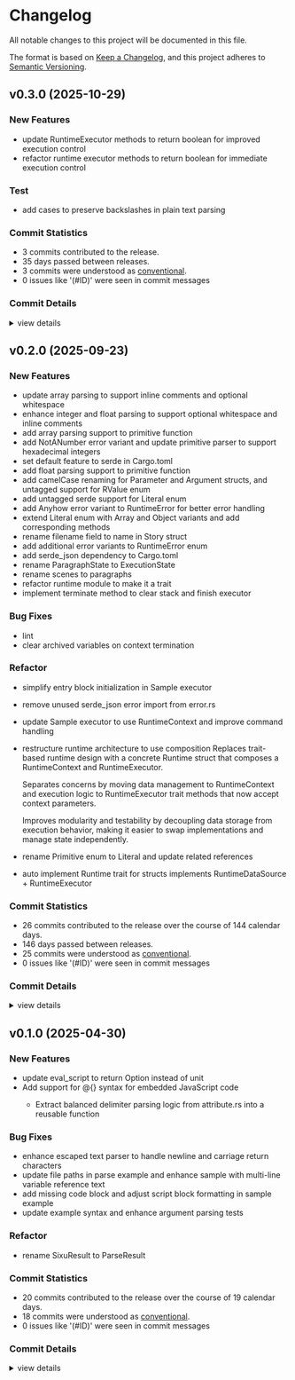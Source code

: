 # Changelog

All notable changes to this project will be documented in this file.

The format is based on [Keep a Changelog](https://keepachangelog.com/en/1.0.0/),
and this project adheres to [Semantic Versioning](https://semver.org/spec/v2.0.0.html).

## v0.3.0 (2025-10-29)

### New Features

 - <csr-id-b6b466614d95ca8761b5ad6e0bc0818ddd71c485/> update RuntimeExecutor methods to return boolean for improved execution control
 - <csr-id-033d591f0a0d8559b38fe94e4ee2d88262842277/> refactor runtime executor methods to return boolean for immediate execution control

### Test

 - <csr-id-bb83e0c58c47ba43c8e3ff561fdf1783988507f9/> add cases to preserve backslashes in plain text parsing

### Commit Statistics

<csr-read-only-do-not-edit/>

 - 3 commits contributed to the release.
 - 35 days passed between releases.
 - 3 commits were understood as [conventional](https://www.conventionalcommits.org).
 - 0 issues like '(#ID)' were seen in commit messages

### Commit Details

<csr-read-only-do-not-edit/>

<details><summary>view details</summary>

 * **Uncategorized**
    - Add cases to preserve backslashes in plain text parsing ([`bb83e0c`](https://github.com/Icemic/sixu/commit/bb83e0c58c47ba43c8e3ff561fdf1783988507f9))
    - Update RuntimeExecutor methods to return boolean for improved execution control ([`b6b4666`](https://github.com/Icemic/sixu/commit/b6b466614d95ca8761b5ad6e0bc0818ddd71c485))
    - Refactor runtime executor methods to return boolean for immediate execution control ([`033d591`](https://github.com/Icemic/sixu/commit/033d591f0a0d8559b38fe94e4ee2d88262842277))
</details>

## v0.2.0 (2025-09-23)

<csr-id-ea422f6635341a48ca8b4bacafab9201b9a16f8c/>
<csr-id-eed7a76ea176ee96815a9bd0449fcc9397a48e27/>
<csr-id-0c584ae1539530b4ecdc9e001f15d0a5c83d24cb/>
<csr-id-3a59b18fdef992fbff2e1b473af0d01e66bde2e7/>
<csr-id-5dc8331a9d585474f0af0007817a7091735bcbc8/>
<csr-id-074234718cbea6a9de5f406fa5df4f243fc8baa4/>

### New Features

 - <csr-id-9a846c96a4234f625a6b61d4b6b3734c64a76863/> update array parsing to support inline comments and optional whitespace
 - <csr-id-de3a8542c2c27426f4b6b23be07fc5735aec9874/> enhance integer and float parsing to support optional whitespace and inline comments
 - <csr-id-8b00819da3a03b52175e0c7e97641c61a03bed98/> add array parsing support to primitive function
 - <csr-id-e4ee820e5e425facb008778afc43b8561cefcdcb/> add NotANumber error variant and update primitive parser to support hexadecimal integers
 - <csr-id-538d4b64f77b269d7a401e5cf4679b56af9ae88f/> set default feature to serde in Cargo.toml
 - <csr-id-8689a6b762b64eb387b28033ac4478a719ccd79b/> add float parsing support to primitive function
 - <csr-id-ce727fc1d9f3f8cbf9840429c73baa269a2aee60/> add camelCase renaming for Parameter and Argument structs, and untagged support for RValue enum
 - <csr-id-4d5db48576814c37a8d4b43e3f96ef61115165c0/> add untagged serde support for Literal enum
 - <csr-id-082ce04eceb68764608af22c1a7c91433c9d761b/> add Anyhow error variant to RuntimeError for better error handling
 - <csr-id-107846a0e7d33621eb791cda3b74de1743e4c7f9/> extend Literal enum with Array and Object variants and add corresponding methods
 - <csr-id-b229d0de60bc48fc4f552a8d21c9fe4d8c54f842/> rename filename field to name in Story struct
 - <csr-id-ca54dc638cf5ec0cd421a13674b02e33eae35c7f/> add additional error variants to RuntimeError enum
 - <csr-id-e921f95b738757908721d11d88aaef7927d357ab/> add serde_json dependency to Cargo.toml
 - <csr-id-4c3fb7aec619190e1098c9cb0bbacdb0dc865b77/> rename ParagraphState to ExecutionState
 - <csr-id-0a7241af1430246028c2571bca1ab6fcc5ac7a6c/> rename scenes to paragraphs
 - <csr-id-8ed64947301c425386a4286d57eb449fc6cdfff3/> refactor runtime module to make it a trait
 - <csr-id-118afaa162592d62526ac5a2b2a81e935da5b8f4/> implement terminate method to clear stack and finish executor

### Bug Fixes

 - <csr-id-9f40b708d052ecb00714b3010e5d296e5fb465ff/> lint
 - <csr-id-6027fac8bf40c826f95b3284451fc3ec0cf33053/> clear archived variables on context termination

### Refactor

 - <csr-id-ea422f6635341a48ca8b4bacafab9201b9a16f8c/> simplify entry block initialization in Sample executor
 - <csr-id-eed7a76ea176ee96815a9bd0449fcc9397a48e27/> remove unused serde_json error import from error.rs
 - <csr-id-0c584ae1539530b4ecdc9e001f15d0a5c83d24cb/> update Sample executor to use RuntimeContext and improve command handling
 - <csr-id-3a59b18fdef992fbff2e1b473af0d01e66bde2e7/> restructure runtime architecture to use composition
   Replaces trait-based runtime design with a concrete Runtime struct that composes a RuntimeContext and RuntimeExecutor.
   
   Separates concerns by moving data management to RuntimeContext and execution logic to RuntimeExecutor trait methods that now accept context parameters.
   
   Improves modularity and testability by decoupling data storage from execution behavior, making it easier to swap implementations and manage state independently.
 - <csr-id-5dc8331a9d585474f0af0007817a7091735bcbc8/> rename Primitive enum to Literal and update related references
 - <csr-id-074234718cbea6a9de5f406fa5df4f243fc8baa4/> auto implement Runtime trait for structs implements RuntimeDataSource + RuntimeExecutor

### Commit Statistics

<csr-read-only-do-not-edit/>

 - 26 commits contributed to the release over the course of 144 calendar days.
 - 146 days passed between releases.
 - 25 commits were understood as [conventional](https://www.conventionalcommits.org).
 - 0 issues like '(#ID)' were seen in commit messages

### Commit Details

<csr-read-only-do-not-edit/>

<details><summary>view details</summary>

 * **Uncategorized**
    - Release sixu v0.2.0 ([`5288f9a`](https://github.com/Icemic/sixu/commit/5288f9a8fff39e005f08c70bf5552927153bff1f))
    - Update array parsing to support inline comments and optional whitespace ([`9a846c9`](https://github.com/Icemic/sixu/commit/9a846c96a4234f625a6b61d4b6b3734c64a76863))
    - Enhance integer and float parsing to support optional whitespace and inline comments ([`de3a854`](https://github.com/Icemic/sixu/commit/de3a8542c2c27426f4b6b23be07fc5735aec9874))
    - Add array parsing support to primitive function ([`8b00819`](https://github.com/Icemic/sixu/commit/8b00819da3a03b52175e0c7e97641c61a03bed98))
    - Add NotANumber error variant and update primitive parser to support hexadecimal integers ([`e4ee820`](https://github.com/Icemic/sixu/commit/e4ee820e5e425facb008778afc43b8561cefcdcb))
    - Set default feature to serde in Cargo.toml ([`538d4b6`](https://github.com/Icemic/sixu/commit/538d4b64f77b269d7a401e5cf4679b56af9ae88f))
    - Add float parsing support to primitive function ([`8689a6b`](https://github.com/Icemic/sixu/commit/8689a6b762b64eb387b28033ac4478a719ccd79b))
    - Lint ([`9f40b70`](https://github.com/Icemic/sixu/commit/9f40b708d052ecb00714b3010e5d296e5fb465ff))
    - Add camelCase renaming for Parameter and Argument structs, and untagged support for RValue enum ([`ce727fc`](https://github.com/Icemic/sixu/commit/ce727fc1d9f3f8cbf9840429c73baa269a2aee60))
    - Clear archived variables on context termination ([`6027fac`](https://github.com/Icemic/sixu/commit/6027fac8bf40c826f95b3284451fc3ec0cf33053))
    - Add untagged serde support for Literal enum ([`4d5db48`](https://github.com/Icemic/sixu/commit/4d5db48576814c37a8d4b43e3f96ef61115165c0))
    - Simplify entry block initialization in Sample executor ([`ea422f6`](https://github.com/Icemic/sixu/commit/ea422f6635341a48ca8b4bacafab9201b9a16f8c))
    - Remove unused serde_json error import from error.rs ([`eed7a76`](https://github.com/Icemic/sixu/commit/eed7a76ea176ee96815a9bd0449fcc9397a48e27))
    - Add Anyhow error variant to RuntimeError for better error handling ([`082ce04`](https://github.com/Icemic/sixu/commit/082ce04eceb68764608af22c1a7c91433c9d761b))
    - Update Sample executor to use RuntimeContext and improve command handling ([`0c584ae`](https://github.com/Icemic/sixu/commit/0c584ae1539530b4ecdc9e001f15d0a5c83d24cb))
    - Restructure runtime architecture to use composition ([`3a59b18`](https://github.com/Icemic/sixu/commit/3a59b18fdef992fbff2e1b473af0d01e66bde2e7))
    - Extend Literal enum with Array and Object variants and add corresponding methods ([`107846a`](https://github.com/Icemic/sixu/commit/107846a0e7d33621eb791cda3b74de1743e4c7f9))
    - Rename Primitive enum to Literal and update related references ([`5dc8331`](https://github.com/Icemic/sixu/commit/5dc8331a9d585474f0af0007817a7091735bcbc8))
    - Rename filename field to name in Story struct ([`b229d0d`](https://github.com/Icemic/sixu/commit/b229d0de60bc48fc4f552a8d21c9fe4d8c54f842))
    - Add additional error variants to RuntimeError enum ([`ca54dc6`](https://github.com/Icemic/sixu/commit/ca54dc638cf5ec0cd421a13674b02e33eae35c7f))
    - Add serde_json dependency to Cargo.toml ([`e921f95`](https://github.com/Icemic/sixu/commit/e921f95b738757908721d11d88aaef7927d357ab))
    - Auto implement Runtime trait for structs implements RuntimeDataSource + RuntimeExecutor ([`0742347`](https://github.com/Icemic/sixu/commit/074234718cbea6a9de5f406fa5df4f243fc8baa4))
    - Rename ParagraphState to ExecutionState ([`4c3fb7a`](https://github.com/Icemic/sixu/commit/4c3fb7aec619190e1098c9cb0bbacdb0dc865b77))
    - Rename scenes to paragraphs ([`0a7241a`](https://github.com/Icemic/sixu/commit/0a7241af1430246028c2571bca1ab6fcc5ac7a6c))
    - Refactor runtime module to make it a trait ([`8ed6494`](https://github.com/Icemic/sixu/commit/8ed64947301c425386a4286d57eb449fc6cdfff3))
    - Implement terminate method to clear stack and finish executor ([`118afaa`](https://github.com/Icemic/sixu/commit/118afaa162592d62526ac5a2b2a81e935da5b8f4))
</details>

## v0.1.0 (2025-04-30)

<csr-id-5fa6d1aa5811e5323ea33a0a580c1d82fc84ba78/>

### New Features

<csr-id-f39c6c33fe800c0a92866f6028314af6cf68d2f5/>
<csr-id-c6939e2f22469f07010162ee1177fcf0946b419c/>
<csr-id-1c43f417b4790c2de2086292040c0d0fc1ecaf64/>
<csr-id-243dac2b3e307e4e669d4a2db6fd95b6346ccac4/>
<csr-id-b50144da92fd9fda31e29120f181608c951f75a9/>
<csr-id-c3aaa4357906da38f1c35bfbc361c217d748f2ae/>
<csr-id-591ee274b2124c1ea54e34edd5b4dde3043f3ef9/>
<csr-id-6ca5c539af48570cd7ec4cf26e377b6181120079/>
<csr-id-97245e070f6f1c770b023fb9b0713b5d34a99332/>
<csr-id-afd3520b08f97069d9e6ce930f5d635bd56eb807/>
<csr-id-7b5f15718d2f686a6641e9272e42499e35cd138f/>

 - <csr-id-1f0a4b0aca87b58a5b92d189aa0f8b4f12bd4ba1/> update eval_script to return Option<RValue> instead of unit
 - <csr-id-2393a0811332edcc0c861efba44e06accf2c93b9/> Add support for @{} syntax for embedded JavaScript code
   - Extract balanced delimiter parsing logic from attribute.rs into a reusable function

### Bug Fixes

 - <csr-id-3aefb490b993f7f47a17f18200181150e4e54e61/> enhance escaped text parser to handle newline and carriage return characters
 - <csr-id-f5d07c74295f5fb996049a572ccde29231174b46/> update file paths in parse example and enhance sample with multi-line variable reference text
 - <csr-id-2bcd8784a82de8e8feb85f509eed5017d249167b/> add missing code block and adjust script block formatting in sample example
 - <csr-id-7bea0a5faff7ed7644a0f4c4efd19a447597d24d/> update example syntax and enhance argument parsing tests

### Refactor

 - <csr-id-5fa6d1aa5811e5323ea33a0a580c1d82fc84ba78/> rename SixuResult to ParseResult

### Commit Statistics

<csr-read-only-do-not-edit/>

 - 20 commits contributed to the release over the course of 19 calendar days.
 - 18 commits were understood as [conventional](https://www.conventionalcommits.org).
 - 0 issues like '(#ID)' were seen in commit messages

### Commit Details

<csr-read-only-do-not-edit/>

<details><summary>view details</summary>

 * **Uncategorized**
    - Release sixu v0.1.0 ([`e5133c2`](https://github.com/Icemic/sixu/commit/e5133c2d734042bc0729bf32298c2f488bfa76c9))
    - Update Cargo.toml with project metadata and add README.md ([`afd3520`](https://github.com/Icemic/sixu/commit/afd3520b08f97069d9e6ce930f5d635bd56eb807))
    - Create CHANGELOG.md to document project updates and versioning ([`7b5f157`](https://github.com/Icemic/sixu/commit/7b5f15718d2f686a6641e9272e42499e35cd138f))
    - Update eval_script to return Option<RValue> instead of unit ([`1f0a4b0`](https://github.com/Icemic/sixu/commit/1f0a4b0aca87b58a5b92d189aa0f8b4f12bd4ba1))
    - Add support for @{} syntax for embedded JavaScript code ([`2393a08`](https://github.com/Icemic/sixu/commit/2393a0811332edcc0c861efba44e06accf2c93b9))
    - Implement attribute parsing  and update block structure to support attributes ([`f39c6c3`](https://github.com/Icemic/sixu/commit/f39c6c33fe800c0a92866f6028314af6cf68d2f5))
    - Add `#break` call ([`c6939e2`](https://github.com/Icemic/sixu/commit/c6939e2f22469f07010162ee1177fcf0946b419c))
    - Add serde support; implement save and restore methods in Runtime ([`1c43f41`](https://github.com/Icemic/sixu/commit/1c43f417b4790c2de2086292040c0d0fc1ecaf64))
    - Refactor: runtime; tests: add runtime test case; ([`7c502ee`](https://github.com/Icemic/sixu/commit/7c502ee7b4e6779251880e2d0cdf697e2ba8f38b))
    - Refactor text and template parsing to use unified Text enum for ChildContent ([`243dac2`](https://github.com/Icemic/sixu/commit/243dac2b3e307e4e669d4a2db6fd95b6346ccac4))
    - Refactor TemplateLiteral structure to use parts instead of separate strings and values ([`b50144d`](https://github.com/Icemic/sixu/commit/b50144da92fd9fda31e29120f181608c951f75a9))
    - Rename SixuResult to ParseResult ([`5fa6d1a`](https://github.com/Icemic/sixu/commit/5fa6d1aa5811e5323ea33a0a580c1d82fc84ba78))
    - Enhance escaped text parser to handle newline and carriage return characters ([`3aefb49`](https://github.com/Icemic/sixu/commit/3aefb490b993f7f47a17f18200181150e4e54e61))
    - Upgrade nom to v0.8 ([`c3aaa43`](https://github.com/Icemic/sixu/commit/c3aaa4357906da38f1c35bfbc361c217d748f2ae))
    - Update file paths in parse example and enhance sample with multi-line variable reference text ([`f5d07c7`](https://github.com/Icemic/sixu/commit/f5d07c74295f5fb996049a572ccde29231174b46))
    - Improve leading text and add template literal support in parser and format ([`591ee27`](https://github.com/Icemic/sixu/commit/591ee274b2124c1ea54e34edd5b4dde3043f3ef9))
    - Add leading text support in syntax and parser ([`6ca5c53`](https://github.com/Icemic/sixu/commit/6ca5c539af48570cd7ec4cf26e377b6181120079))
    - Add missing code block and adjust script block formatting in sample example ([`2bcd878`](https://github.com/Icemic/sixu/commit/2bcd8784a82de8e8feb85f509eed5017d249167b))
    - Update example syntax and enhance argument parsing tests ([`7bea0a5`](https://github.com/Icemic/sixu/commit/7bea0a5faff7ed7644a0f4c4efd19a447597d24d))
    - Move to monorepo ([`97245e0`](https://github.com/Icemic/sixu/commit/97245e070f6f1c770b023fb9b0713b5d34a99332))
</details>

